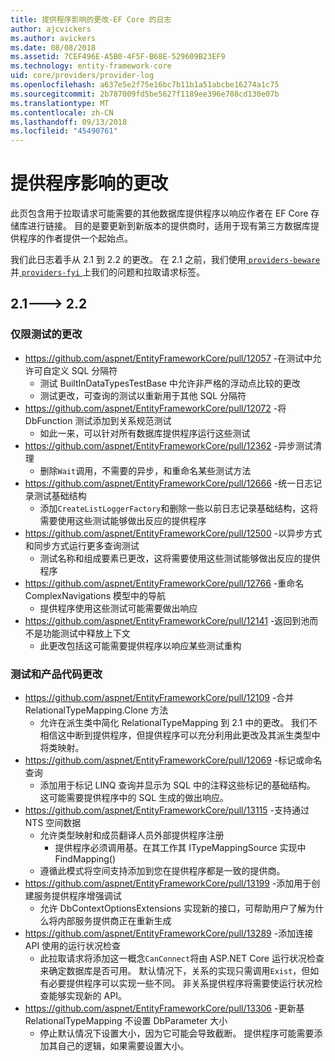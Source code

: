 ```yaml
---
title: 提供程序影响的更改-EF Core 的日志
author: ajcvickers
ms.author: avickers
ms.date: 08/08/2018
ms.assetid: 7CEF496E-A5B0-4F5F-B68E-529609B23EF9
ms.technology: entity-framework-core
uid: core/providers/provider-log
ms.openlocfilehash: a637e5e2f75e16bc7b11b1a51abcbe16274a1c75
ms.sourcegitcommit: 2b787009fd5be5627f1189ee396e708cd130e07b
ms.translationtype: MT
ms.contentlocale: zh-CN
ms.lasthandoff: 09/13/2018
ms.locfileid: "45490761"
---
```

# <a name="provider-impacting-changes"></a>提供程序影响的更改

此页包含用于拉取请求可能需要的其他数据库提供程序以响应作者在 EF Core 存储库进行链接。 目的是要更新到新版本的提供商时，适用于现有第三方数据库提供程序的作者提供一个起始点。

我们此日志着手从 2.1 到 2.2 的更改。 在 2.1 之前，我们使用[ `providers-beware` ](https://github.com/aspnet/EntityFrameworkCore/labels/providers-beware)并[ `providers-fyi` ](https://github.com/aspnet/EntityFrameworkCore/labels/providers-fyi)上我们的问题和拉取请求标签。

## <a name="21-----22"></a>2.1---> 2.2

### <a name="test-only-changes"></a>仅限测试的更改

* https://github.com/aspnet/EntityFrameworkCore/pull/12057 -在测试中允许可自定义 SQL 分隔符
  * 测试 BuiltInDataTypesTestBase 中允许非严格的浮动点比较的更改
  * 测试更改，可查询的测试以重新用于其他 SQL 分隔符
* https://github.com/aspnet/EntityFrameworkCore/pull/12072 -将 DbFunction 测试添加到关系规范测试
  * 如此一来，可以针对所有数据库提供程序运行这些测试
* https://github.com/aspnet/EntityFrameworkCore/pull/12362 -异步测试清理
  * 删除`Wait`调用，不需要的异步，和重命名某些测试方法
* https://github.com/aspnet/EntityFrameworkCore/pull/12666 -统一日志记录测试基础结构
  * 添加`CreateListLoggerFactory`和删除一些以前日志记录基础结构，这将需要使用这些测试能够做出反应的提供程序
* https://github.com/aspnet/EntityFrameworkCore/pull/12500 -以异步方式和同步方式运行更多查询测试
  * 测试名称和组成要素已更改，这将需要使用这些测试能够做出反应的提供程序
* https://github.com/aspnet/EntityFrameworkCore/pull/12766 -重命名 ComplexNavigations 模型中的导航
  * 提供程序使用这些测试可能需要做出响应
* https://github.com/aspnet/EntityFrameworkCore/pull/12141 -返回到池而不是功能测试中释放上下文
  * 此更改包括这可能需要提供程序以响应某些测试重构


### <a name="test-and-product-code-changes"></a>测试和产品代码更改

* https://github.com/aspnet/EntityFrameworkCore/pull/12109 -合并 RelationalTypeMapping.Clone 方法
  * 允许在派生类中简化 RelationalTypeMapping 到 2.1 中的更改。 我们不相信这中断到提供程序，但提供程序可以充分利用此更改及其派生类型中将类映射。
* https://github.com/aspnet/EntityFrameworkCore/pull/12069 -标记或命名查询
  * 添加用于标记 LINQ 查询并显示为 SQL 中的注释这些标记的基础结构。 这可能需要提供程序中的 SQL 生成的做出响应。
* https://github.com/aspnet/EntityFrameworkCore/pull/13115 -支持通过 NTS 空间数据
  * 允许类型映射和成员翻译人员外部提供程序注册
    * 提供程序必须调用基。在其工作其 ITypeMappingSource 实现中 FindMapping()
  * 遵循此模式将空间支持添加到您在提供程序都是一致的提供商。
* https://github.com/aspnet/EntityFrameworkCore/pull/13199 -添加用于创建服务提供程序增强调试
  * 允许 DbContextOptionsExtensions 实现新的接口，可帮助用户了解为什么将内部服务提供商正在重新生成
* https://github.com/aspnet/EntityFrameworkCore/pull/13289 -添加连接 API 使用的运行状况检查
  * 此拉取请求将添加这一概念`CanConnect`将由 ASP.NET Core 运行状况检查来确定数据库是否可用。 默认情况下，关系的实现只需调用`Exist`，但如有必要提供程序可以实现一些不同。 非关系提供程序将需要使运行状况检查能够实现新的 API。
* https://github.com/aspnet/EntityFrameworkCore/pull/13306 -更新基 RelationalTypeMapping 不设置 DbParameter 大小
  * 停止默认情况下设置大小，因为它可能会导致截断。 提供程序可能需要添加其自己的逻辑，如果需要设置大小。
